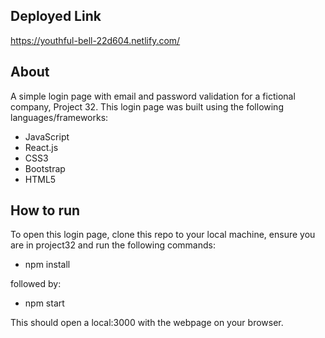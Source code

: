 ## Deployed Link

https://youthful-bell-22d604.netlify.com/

## About

A simple login page with email and password validation for a fictional company, Project 32. This login page was built using the following languages/frameworks:

* JavaScript
* React.js
* CSS3
* Bootstrap
* HTML5 


## How to run

To open this login page, clone this repo to your local machine, ensure you are in project32 and run the following commands:

* npm install

followed by:

* npm start

This should open a local:3000 with the webpage on your browser.
